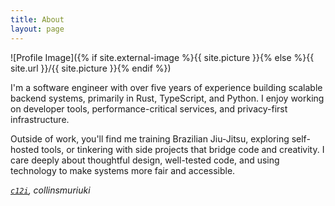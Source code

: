 ```yaml
---
title: About
layout: page
---
```


![Profile Image]({% if site.external-image %}{{ site.picture }}{% else %}{{ site.url }}/{{ site.picture }}{% endif %})

<p>
I'm a software engineer with over five years of experience building scalable backend systems, primarily in Rust, TypeScript, and Python. I enjoy working on developer tools, performance-critical services, and privacy-first infrastructure.
</p>

<p>
Outside of work, you'll find me training Brazilian Jiu-Jitsu, exploring self-hosted tools, or tinkering with side projects that bridge code and creativity. I care deeply about thoughtful design, well-tested code, and using technology to make systems more fair and accessible.
</p>

<em><a href="https://c12i.xyz" target="_blank"><code>c12i</code></a>, collinsmuriuki</em>

<!-- <h2>What I work with</h2> -->

<!-- <ul class="skill-list"> -->
<!-- 	<li>Rust</li> -->
<!-- 	<li>Python</li> -->
<!-- 	<li>JavaScript / TypeScript</li> -->
<!-- 	<li>Golang</li> -->
<!-- 	<li>Docker / Swarm / Kubernetes / Terraform</li> -->
<!-- 	<li>TCP / HTTP / REST / GraphQL / RPC / WebSockets / WebRTC</li> -->
<!-- 	<li>Postgres / MySQL / Redis</li> -->
<!--     <li>WebAssembly</li> -->
<!-- </ul> -->
